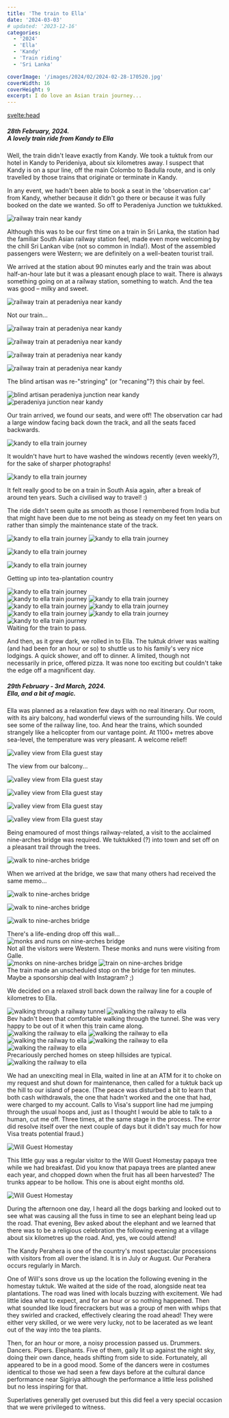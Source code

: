 ```yaml
---
title: 'The train to Ella'
date: '2024-03-03'
# updated: '2023-12-16'
categories:
  - '2024'
  - 'Ella'
  - 'Kandy'
  - 'Train riding'
  - 'Sri Lanka'

coverImage: '/images/2024/02/2024-02-28-170520.jpg'
coverWidth: 16
coverHeight: 9
excerpt: I do love an Asian train journey...
---
```


<script>
	import Callout from '$lib/components/Callout.svelte'
</script>

<svelte:head>

<title>2024 Sri Lanka</title>
</svelte:head>

<section class="card">
<h5>
  	28th February, 2024.<br/>
  	A lovely train ride from Kandy to Ella
</h5>

<p>Well, the train didn't leave exactly from Kandy. We took a tuktuk from our hotel in Kandy to Perideniya, about six kilometres away. I suspect that Kandy is on a spur line, off the main Colombo to Badulla route, and is only travelled by those trains that originate or terminate in Kandy.</p>

<p>In any event, we hadn't been able to book a seat in the 'observation car' from Kandy, whether because it didn't go there or because it was fully booked on the date we wanted. So off to Peradeniya Junction we tuktukked.</p>

<img
  src="/images/2024/02/2024-02-28-105509.jpg"
  alt="railway train near kandy"
/>

<p>Although this was to be our first time on a train in Sri Lanka, the station had the familiar South Asian railway station feel, made even more welcoming by the chill Sri Lankan vibe (not so common in India!). Most of the assembled passengers were Western; we are definitely on a well-beaten tourist trail.</p>

<p>We arrived at the station about 90 minutes early and the train was about half-an-hour late but it was a pleasant enough place to wait. There is always something going on at a railway station, something to watch. And the tea was good &ndash; milky and sweet.</p>

<img
  src="/images/2024/02/2024-02-28-105547.jpg"
  alt="railway train at peradeniya near kandy"
/>

<div class="caption">Not our train...</div>
<p></p>
<div class="w-80">
  <img
    src="/images/2024/02/2024-02-28-105712.jpg"
    alt="railway train at peradeniya near kandy"
  />
</div>
<p></p>
<div class="w-80">
  <img
    src="/images/2024/02/2024-02-28-110323.jpg"
    alt="railway train at peradeniya near kandy"
  />
</div>

<img
    src="/images/2024/02/2024-02-28-110655.jpg"
    alt="railway train at peradeniya near kandy"
/>

<div class="w-90">
  <img
      src="/images/2024/02/2024-02-28-113906.jpg"
      alt="railway train at peradeniya near kandy"
  />
</div>

<p>The blind artisan was re-"stringing" (or "recaning"?) this chair by feel.</p>
<div class="w-80">
  <img
      src="/images/2024/02/2024-02-28-120503.jpg"
      alt="blind artisan peradeniya junction near kandy"
  />
</div>
<img
    src="/images/2024/02/2024-02-28-135204.jpg"
    alt="peradeniya junction near kandy"
/>

<p>Our train arrived, we found our seats, and were off! The observation car had a large window facing back down the track, and all the seats faced backwards. </p>

<img
    src="/images/2024/02/2024-02-28-141332.jpg"
    alt="kandy to ella train journey"
/>

<p>It wouldn't have hurt to have washed the windows recently (even weekly?), for the sake of sharper photographs!</p>
<div class="w-70">
  <img
      src="/images/2024/02/2024-02-28-141337.jpg"
      alt="kandy to ella train journey"
  />
</div>
<p>It felt really good to be on a train in South Asia again, after a break of around ten years. Such a civilised way to travel! :) </p>
<p>The ride didn't seem quite as smooth as those I remembered from India but that might have been due to me not being as steady on my feet ten years on rather than simply the maintenance state of the track.</p>
<img
    src="/images/2024/02/2024-02-28-145748.jpg"
    alt="kandy to ella train journey"
/>
<img
    src="/images/2024/02/2024-02-28-150726.jpg"
    alt="kandy to ella train journey"
/>

<img
      src="/images/2024/02/2024-02-28-152655.jpg"
      alt="kandy to ella train journey"
  />

<div class="w-90">
  <img
      src="/images/2024/02/2024-02-28-153330.jpg"
      alt="kandy to ella train journey"
  />
 
</div>
<p></p>
<div class="caption">Getting up into tea-plantation country</div>
<p></p>
<div class="w-90">
  <img
      src="/images/2024/02/2024-02-28-153544.jpg"
      alt="kandy to ella train journey"
  />
</div>
<img
    src="/images/2024/02/2024-02-28-152722.jpg"
    alt="kandy to ella train journey"
/>
<img
    src="/images/2024/02/2024-02-28-161556.jpg"
    alt="kandy to ella train journey"
/>
<img
    src="/images/2024/02/2024-02-28-161612.jpg"
    alt="kandy to ella train journey"
/>
<img
    src="/images/2024/02/2024-02-28-162132.jpg"
    alt="kandy to ella train journey"
/>
<img
    src="/images/2024/02/2024-02-28-162830.jpg"
    alt="kandy to ella train journey"
/>
<img
    src="/images/2024/02/2024-02-28-170520.jpg"
    alt="kandy to ella train journey"
/>
<img
    src="/images/2024/02/2024-02-28-174536.jpg"
    alt="kandy to ella train journey"
/>
<div class="caption">Waiting for the train to pass.</div>
<p>And then, as it grew dark, we rolled in to Ella. The tuktuk driver was waiting (and had been for an hour or so) to shuttle us to his family's very nice lodgings. A quick shower, and off to dinner. A limited, though not necessarily in price, offered pizza. It was none too exciting but couldn't take the edge off a magnificent day.</p>
</section>

<section class="card">
  <h5>
      29th February - 3rd March, 2024.<br/>
      Ella, and a bit of magic.
  </h5>
  <p>Ella was planned as a relaxation few days with no real itinerary. Our room, with its airy balcony, had wonderful views of the surrounding hills. We could see some of the railway line, too. And hear the trains, which sounded strangely like a helicopter from our vantage point. At 1100+ metres above sea-level, the temperature was very pleasant. A welcome relief!</p>
  <div class="w-80">
    <img
      src="/images/2024/02/2024-02-29-101642.jpg"
      alt="valley view from Ella guest stay"
    />
    <p></p>
    <div class="caption">The view from our balcony...</div>
  </div>
  <p></p>
  <div class="w-80">
    <img
        src="/images/2024/02/2024-02-29-101748.jpg"
        alt="valley view from Ella guest stay"
      />
  </div>
  <p></p>
  <div class="w-80">
    <img
        src="/images/2024/02/2024-02-29-140238.jpg"
        alt="valley view from Ella guest stay"
      />
  </div>
  
  <img
    src="/images/2024/02/2024-02-29-121326.jpg"
    alt="valley view from Ella guest stay"
  />
  
  <div class="w-90">
    <img
        src="/images/2024/02/2024-02-29-140314.jpg"
        alt="valley view from Ella guest stay"
      />
  </div>
  <p>Being enamoured of most things railway-related, a visit to the acclaimed nine-arches bridge was required. We tuktukked (?) into town and set off on a pleasant trail through the trees. </p>
  <div class="w-80">
    <img
        src="/images/2024/02/2024-02-29-143356.jpg"
        alt="walk to nine-arches bridge"
      />
  </div>
  <p>When we arrived at the bridge, we saw that many others had received the same memo...</p>  
  <img
      src="/images/2024/02/2024-02-29-145034.jpg"
      alt="walk to nine-arches bridge"
    />
  
  <img
    src="/images/2024/02/2024-02-29-150101.jpg"
    alt="walk to nine-arches bridge"
  />
  
  <img
    src="/images/2024/02/2024-02-29-150414.jpg"
    alt="walk to nine-arches bridge"
  />
  <div class="caption">There's a life-ending drop off this wall...</div>
  <img
    src="/images/2024/02/2024-02-29-153240.jpg"
    alt="monks and nuns on nine-arches bridge"
  />
  <div class="caption">Not all the visitors were Western. These monks and nuns were visiting from Galle.</div>
  <img
    src="/images/2024/02/2024-02-29-154428.jpg"
    alt="monks on nine-arches bridge"
  />
  <img
    src="/images/2024/02/2024-02-29-150825.jpg"
    alt=" train on nine-arches bridge"
  />
  <div class="caption">The train made an unscheduled stop on the bridge for ten minutes.<br/> Maybe a sponsorship deal with Instagram? ;)</div>
  <p>We decided on a relaxed stroll back down the railway line for a couple of kilometres to Ella.</p>
  <img
    src="/images/2024/02/2024-02-29-154810.jpg"
    alt=" walking through a railway tunnel"
  />
  <img
    src="/images/2024/02/2024-02-29-160242.jpg"
    alt=" walking the railway to ella"
  />
  <div class="caption">Bev hadn't been that comfortable walking through the tunnel. She was very happy to be out of it when this train came along.</div>
  <img
    src="/images/2024/02/2024-02-29-161558.jpg"
    alt="walking the railway to ella"
  />
  <img
    src="/images/2024/02/2024-02-29-162200.jpg"
    alt="walking the railway to ella"
  />
  <img
    src="/images/2024/02/2024-02-29-162805.jpg"
    alt="walking the railway to ella"
  />
  <img
    src="/images/2024/02/2024-02-29-163620.jpg"
    alt="walking the railway to ella"
  />
  <img
    src="/images/2024/02/2024-02-29-153456.jpg"
    alt="walking the railway to ella"
  />
  <div class="caption">Precariously perched homes on steep hillsides are typical.</div>
  <img
    src="/images/2024/02/2024-02-29-165025.jpg"
    alt="walking the railway to ella"
  />
  <p>We had an unexciting meal in Ella, waited in line at an ATM for it to choke on my request and shut down for maintenance, then called for a tuktuk back up the hill to our island of peace. (The peace was disturbed a bit to learn that both cash withdrawals, the one that hadn't worked and the one that had, were charged to my account. Calls to Visa's support line had me jumping through the usual hoops and, just as I thought I would be able to talk to a human, cut me off. Three times, at the same stage in the process. The error did resolve itself over the next couple of days but it didn't say much for how Visa treats potential fraud.)</p>
  <img
    src="/images/2024/03/2024-03-02-090622.jpg"
    alt="Will Guest Homestay"
  />
  <!-- <div class="caption">Will Guest </div> -->
    <p>This little guy was a regular visitor to the Will Guest Homestay papaya tree while we had breakfast. Did you know that papaya trees are planted anew each year, and chopped down when the fruit has all been harvested? The trunks appear to be hollow. This one is about eight months old.</p>
  <div class="w-80">
    <img
      src="/images/2024/03/2024-03-02-091034.jpg"
      alt="Will Guest Homestay"
    />
  </div>
  <p>During the afternoon one day, I heard all the dogs barking and looked out to see what was causing all the fuss in time to see an elephant being lead up the road. That evening, Bev asked about the elephant and we learned that there was to be a religious celebration the following evening at a village about six kilometres up the road. And, yes, we could attend!</p>
  <p>The Kandy Perahera is one of the country's most spectacular processions with visitors from all over the island. It is in July or August. Our Perahera occurs regularly in March.</p>
  <p>One of Will's sons drove us up the location the following evening in the homestay tuktuk. We waited at the side of the road, alongside neat tea plantations. The road was lined with locals buzzing with excitement. We had little idea what to expect, and for an hour or so nothing happened. Then what sounded like loud firecrackers but was a group of men with whips that they swirled and cracked, effectively clearing the road ahead! They were either very skilled, or we were very lucky, not to be lacerated as we leant out of the way into the tea plants. </p>
  <p>Then, for an hour or more, a noisy procession passed us. Drummers. Dancers. Pipers. Elephants. Five of them, gaily lit up against the night sky, doing their own dance, heads shifting from side to side. Fortunately, all appeared to be in a good mood. Some of the dancers were in costumes identical to those we had seen a few days before at the cultural dance performance near Sigiriya although the performance a little less polished but no less inspiring for that.</p>
  <p>Superlatives generally get overused but this did feel a very special occasion that we were privileged to witness.</p>
  <!-- <video width="320" height="240" controls>
    <source src="/images/videos/perahura1.mp4" type="video/mp4">
    Your browser does not support the video tag.
  </video> -->
</section>
